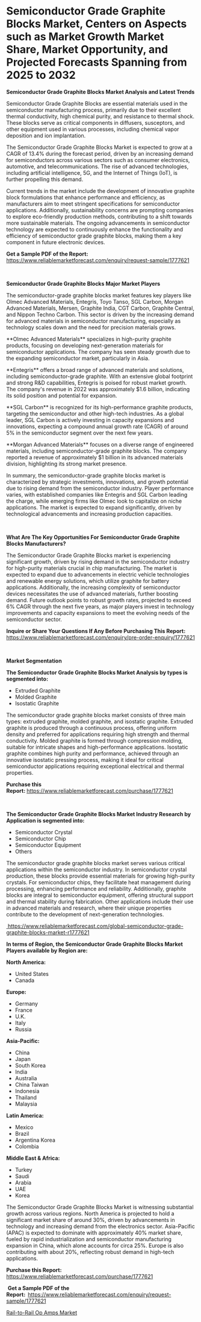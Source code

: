 <p><h1>Semiconductor Grade Graphite Blocks Market, Centers on Aspects such as Market Growth Market Share, Market Opportunity, and Projected Forecasts Spanning from 2025 to 2032</h1></p><p><strong>Semiconductor Grade Graphite Blocks Market Analysis and Latest Trends</strong></p>
<p><p>Semiconductor Grade Graphite Blocks are essential materials used in the semiconductor manufacturing process, primarily due to their excellent thermal conductivity, high chemical purity, and resistance to thermal shock. These blocks serve as critical components in diffusers, susceptors, and other equipment used in various processes, including chemical vapor deposition and ion implantation. </p><p>The Semiconductor Grade Graphite Blocks Market is expected to grow at a CAGR of 13.4% during the forecast period, driven by an increasing demand for semiconductors across various sectors such as consumer electronics, automotive, and telecommunications. The rise of advanced technologies, including artificial intelligence, 5G, and the Internet of Things (IoT), is further propelling this demand.</p><p>Current trends in the market include the development of innovative graphite block formulations that enhance performance and efficiency, as manufacturers aim to meet stringent specifications for semiconductor applications. Additionally, sustainability concerns are prompting companies to explore eco-friendly production methods, contributing to a shift towards more sustainable materials. The ongoing advancements in semiconductor technology are expected to continuously enhance the functionality and efficiency of semiconductor grade graphite blocks, making them a key component in future electronic devices.</p></p>
<p><strong>Get a Sample PDF of the Report:&nbsp;</strong> <a href="https://www.reliablemarketforecast.com/enquiry/request-sample/1777621?utm_campaign=2392&utm_medium=2&utm_source=Github&utm_content=ia&utm_term=13022025&utm_id=semiconductor-grade-graphite-blocks">https://www.reliablemarketforecast.com/enquiry/request-sample/1777621</a></p>
<p>&nbsp;</p>
<p><strong>Semiconductor Grade Graphite Blocks Major Market Players</strong></p>
<p><p>The semiconductor-grade graphite blocks market features key players like Olmec Advanced Materials, Entegris, Toyo Tanso, SGL Carbon, Morgan Advanced Materials, Mersen, Graphite India, CGT Carbon, Graphite Central, and Nippon Techno Carbon. This sector is driven by the increasing demand for advanced materials in semiconductor manufacturing, especially as technology scales down and the need for precision materials grows.</p><p>**Olmec Advanced Materials** specializes in high-purity graphite products, focusing on developing next-generation materials for semiconductor applications. The company has seen steady growth due to the expanding semiconductor market, particularly in Asia. </p><p>**Entegris** offers a broad range of advanced materials and solutions, including semiconductor-grade graphite. With an extensive global footprint and strong R&D capabilities, Entegris is poised for robust market growth. The company's revenue in 2022 was approximately $1.6 billion, indicating its solid position and potential for expansion.</p><p>**SGL Carbon** is recognized for its high-performance graphite products, targeting the semiconductor and other high-tech industries. As a global leader, SGL Carbon is actively investing in capacity expansions and innovations, expecting a compound annual growth rate (CAGR) of around 5% in the semiconductor segment over the next few years.</p><p>**Morgan Advanced Materials** focuses on a diverse range of engineered materials, including semiconductor-grade graphite blocks. The company reported a revenue of approximately $1 billion in its advanced materials division, highlighting its strong market presence.</p><p>In summary, the semiconductor-grade graphite blocks market is characterized by strategic investments, innovations, and growth potential due to rising demand from the semiconductor industry. Player performance varies, with established companies like Entegris and SGL Carbon leading the charge, while emerging firms like Olmec look to capitalize on niche applications. The market is expected to expand significantly, driven by technological advancements and increasing production capacities.</p></p>
<p>&nbsp;</p>
<p><strong>What Are The Key Opportunities For Semiconductor Grade Graphite Blocks Manufacturers?</strong></p>
<p><p>The Semiconductor Grade Graphite Blocks market is experiencing significant growth, driven by rising demand in the semiconductor industry for high-purity materials crucial in chip manufacturing. The market is expected to expand due to advancements in electric vehicle technologies and renewable energy solutions, which utilize graphite for battery applications. Additionally, the increasing complexity of semiconductor devices necessitates the use of advanced materials, further boosting demand. Future outlook points to robust growth rates, projected to exceed 6% CAGR through the next five years, as major players invest in technology improvements and capacity expansions to meet the evolving needs of the semiconductor sector.</p></p>
<p><strong>Inquire or Share Your Questions If Any Before Purchasing This Report:</strong> <a href="https://www.reliablemarketforecast.com/enquiry/pre-order-enquiry/1777621?utm_campaign=2392&utm_medium=2&utm_source=Github&utm_content=ia&utm_term=13022025&utm_id=semiconductor-grade-graphite-blocks">https://www.reliablemarketforecast.com/enquiry/pre-order-enquiry/1777621</a></p>
<p>&nbsp;</p>
<p><strong>Market Segmentation</strong></p>
<p><strong>The Semiconductor Grade Graphite Blocks Market Analysis by types is segmented into:</strong></p>
<p><ul><li>Extruded Graphite</li><li>Molded Graphite</li><li>Isostatic Graphite</li></ul></p>
<p><p>The semiconductor grade graphite blocks market consists of three main types: extruded graphite, molded graphite, and isostatic graphite. Extruded graphite is produced through a continuous process, offering uniform density and preferred for applications requiring high strength and thermal conductivity. Molded graphite is formed through compression molding, suitable for intricate shapes and high-performance applications. Isostatic graphite combines high purity and performance, achieved through an innovative isostatic pressing process, making it ideal for critical semiconductor applications requiring exceptional electrical and thermal properties.</p></p>
<p><strong>Purchase this Report:&nbsp;</strong><a href="https://www.reliablemarketforecast.com/purchase/1777621?utm_campaign=2392&utm_medium=2&utm_source=Github&utm_content=ia&utm_term=13022025&utm_id=semiconductor-grade-graphite-blocks">https://www.reliablemarketforecast.com/purchase/1777621</a></p>
<p>&nbsp;</p>
<p><strong>The Semiconductor Grade Graphite Blocks Market Industry Research by Application is segmented into:</strong></p>
<p><ul><li>Semiconductor Crystal</li><li>Semiconductor Chip</li><li>Semiconductor Equipment</li><li>Others</li></ul></p>
<p><p>The semiconductor grade graphite blocks market serves various critical applications within the semiconductor industry. In semiconductor crystal production, these blocks provide essential materials for growing high-purity crystals. For semiconductor chips, they facilitate heat management during processing, enhancing performance and reliability. Additionally, graphite blocks are integral to semiconductor equipment, offering structural support and thermal stability during fabrication. Other applications include their use in advanced materials and research, where their unique properties contribute to the development of next-generation technologies.</p></p>
<p><a href="https://www.reliablemarketforecast.com/global-semiconductor-grade-graphite-blocks-market-r1777621?utm_campaign=2392&utm_medium=2&utm_source=Github&utm_content=ia&utm_term=13022025&utm_id=semiconductor-grade-graphite-blocks">&nbsp;https://www.reliablemarketforecast.com/global-semiconductor-grade-graphite-blocks-market-r1777621</a></p>
<p><strong>In terms of Region, the Semiconductor Grade Graphite Blocks Market Players available by Region are:</strong></p>
<p>
    <p> <strong> North America: </strong>
        <ul>
            <li>United States</li>
            <li>Canada</li>
        </ul>
        </p> 
    <p> <strong> Europe: </strong>
        <ul>
            <li>Germany</li>
            <li>France</li>
            <li>U.K.</li>
            <li>Italy</li>
            <li>Russia</li>
        </ul>
        </p> 
    <p> <strong> Asia-Pacific: </strong>
        <ul>
            <li>China</li>
            <li>Japan</li>
            <li>South Korea</li>
            <li>India</li>
            <li>Australia</li>
            <li>China Taiwan</li>
            <li>Indonesia</li>
            <li>Thailand</li>
            <li>Malaysia</li>
        </ul>
        </p> 
    <p> <strong> Latin America: </strong>
        <ul>
            <li>Mexico</li>
            <li>Brazil</li>
            <li>Argentina Korea</li>
            <li>Colombia</li>
        </ul>
        </p> 
    <p> <strong> Middle East & Africa: </strong>
        <ul>
            <li>Turkey</li>
            <li>Saudi</li>
            <li>Arabia</li>
            <li>UAE</li>
            <li>Korea</li>
        </ul>
    </p>
    </p>
<p><p>The Semiconductor Grade Graphite Blocks Market is witnessing substantial growth across various regions. North America is projected to hold a significant market share of around 30%, driven by advancements in technology and increasing demand from the electronics sector. Asia-Pacific (APAC) is expected to dominate with approximately 40% market share, fueled by rapid industrialization and semiconductor manufacturing expansion in China, which alone accounts for circa 25%. Europe is also contributing with about 20%, reflecting robust demand in high-tech applications.</p></p>
<p><strong>Purchase this Report: </strong><a href="https://www.reliablemarketforecast.com/purchase/1777621?utm_campaign=2392&utm_medium=2&utm_source=Github&utm_content=ia&utm_term=13022025&utm_id=semiconductor-grade-graphite-blocks">https://www.reliablemarketforecast.com/purchase/1777621</a></p>
<p>&nbsp;<strong>Get a Sample PDF of the Report:&nbsp;&nbsp;</strong><a href="https://www.reliablemarketforecast.com/enquiry/request-sample/1777621?utm_campaign=2392&utm_medium=2&utm_source=Github&utm_content=ia&utm_term=13022025&utm_id=semiconductor-grade-graphite-blocks">https://www.reliablemarketforecast.com/enquiry/request-sample/1777621</a></p>
<p><strong></strong></p>
<p><p><a href="https://github.com/tanekacalderon743/Market-Research-Report-List-1/blob/main/rail-to-rail-op-amps-market.md?utm_campaign=2392&utm_medium=2&utm_source=Github&utm_content=ia&utm_term=13022025&utm_id=semiconductor-grade-graphite-blocks">Rail-to-Rail Op Amps Market</a></p></p>